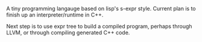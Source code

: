 A tiny programming langauge based on lisp's s-expr style.
Current plan is to finish up an interpreter/runtime in C++.

Next step is to use expr tree to build a compiled program, perhaps through LLVM, or through compiling generated C++ code.
